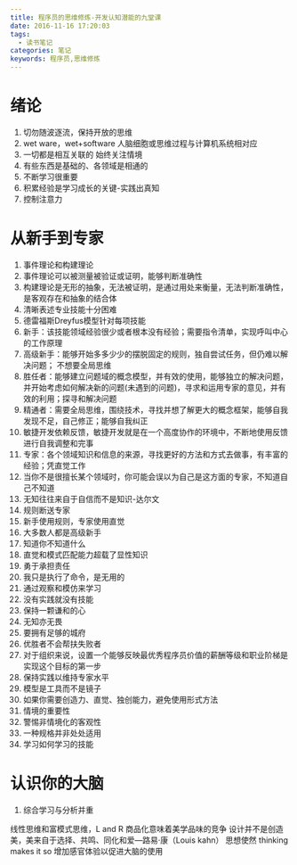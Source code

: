 ```yaml
---
title: 程序员的思维修炼-开发认知潜能的九堂课
date: 2016-11-16 17:20:03
tags:
  - 读书笔记
categories: 笔记
keywords: 程序员,思维修炼
---
```


# 绪论 #
1. 切勿随波逐流，保持开放的思维
2. wet ware，wet+software 人脑细胞或思维过程与计算机系统相对应
3. 一切都是相互关联的   始终关注情境
4. 有些东西是基础的、各领域是相通的
5. 不断学习很重要
6. 积累经验是学习成长的关键-实践出真知
7. 控制注意力

# 从新手到专家 #
1. 事件理论和构建理论
2. 事件理论可以被测量被验证或证明，能够判断准确性
3. 构建理论是无形的抽象，无法被证明，是通过用处来衡量，无法判断准确性，是客观存在和抽象的结合体
4. 清晰表述专业技能十分困难
5. 德雷福斯Dreyfus模型针对每项技能
6. 新手：该技能领域经验很少或者根本没有经验；需要指令清单，实现呼叫中心的工作原理
7. 高级新手：能够开始多多少少的摆脱固定的规则，独自尝试任务，但仍难以解决问题；
不想要全局思维
8. 胜任者：能够建立问题域的概念模型，并有效的使用，能够独立的解决问题，并开始考虑如何解决新的问题(未遇到的问题)，寻求和运用专家的意见，并有效的利用；探寻和解决问题
9. 精通者：需要全局思维，围绕技术，寻找并想了解更大的概念框架，能够自我发现不足，自己修正；能够自我纠正
10. 敏捷开发依赖反馈，敏捷开发就是在一个高度协作的环境中，不断地使用反馈进行自我调整和完事
11. 专家：各个领域知识和信息的来源，寻找更好的方法和方式去做事，有丰富的经验；凭直觉工作
12. 当你不是很擅长某个领域时，你可能会误以为自己是这方面的专家，不知道自己不知道
13. 无知往往来自于自信而不是知识-达尔文
14. 规则断送专家
15. 新手使用规则，专家使用直觉
16. 大多数人都是高级新手
17. 知道你不知道什么
18. 直觉和模式匹配能力超载了显性知识
19. 勇于承担责任
20. 我只是执行了命令，是无用的
21. 通过观察和模仿来学习
22. 没有实践就没有技能
23. 保持一颗谦和的心
24. 无知亦无畏
25. 要拥有足够的城府
26. 优胜者不会帮扶失败者
27. 对于组织来说，设置一个能够反映最优秀程序员价值的薪酬等级和职业阶梯是实现这个目标的第一步
28. 保持实践以维持专家水平
29. 模型是工具而不是镜子
30. 如果你需要创造力、直觉、独创能力，避免使用形式方法
31. 情境的重要性
32. 警惕非情境化的客观性
33. 一种规格并非处处适用
34. 学习如何学习的技能

# 认识你的大脑 #
1. 综合学习与分析并重

线性思维和富模式思维，L and R 商品化意味着美学品味的竞争 设计并不是创造美，美来自于选择、共鸣、同化和爱—路易·康（Louis kahn） 思想使然 thinking makes it so 增加感官体验以促进大脑的使用

